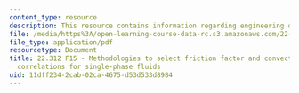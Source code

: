 ```yaml
---
content_type: resource
description: This resource contains information regarding engineering of nuclear reactors.
file: /media/https%3A/open-learning-course-data-rc.s3.amazonaws.com/22-312-engineering-of-nuclear-reactors-fall-2015/11dff2342cab02ca4675d53d533d8984_MIT22_312F15_hand_spf.pdf
file_type: application/pdf
resourcetype: Document
title: 22.312 F15 - Methodologies to select friction factor and convective heat transfer
  correlations for single-phase fluids
uid: 11dff234-2cab-02ca-4675-d53d533d8984
---
```

